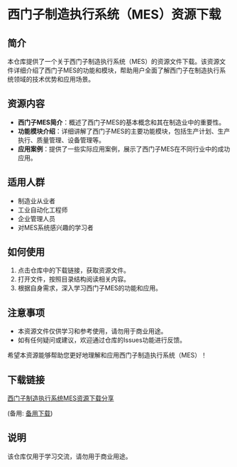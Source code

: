# 西门子制造执行系统（MES）资源下载

## 简介

本仓库提供了一个关于西门子制造执行系统（MES）的资源文件下载。该资源文件详细介绍了西门子MES的功能和模块，帮助用户全面了解西门子在制造执行系统领域的技术优势和应用场景。

## 资源内容

- **西门子MES简介**：概述了西门子MES的基本概念和其在制造业中的重要性。
- **功能模块介绍**：详细讲解了西门子MES的主要功能模块，包括生产计划、生产执行、质量管理、设备管理等。
- **应用案例**：提供了一些实际应用案例，展示了西门子MES在不同行业中的成功应用。

## 适用人群

- 制造业从业者
- 工业自动化工程师
- 企业管理人员
- 对MES系统感兴趣的学习者

## 如何使用

1. 点击仓库中的下载链接，获取资源文件。
2. 打开文件，按照目录结构阅读相关内容。
3. 根据自身需求，深入学习西门子MES的功能和应用。

## 注意事项

- 本资源文件仅供学习和参考使用，请勿用于商业用途。
- 如有任何疑问或建议，欢迎通过仓库的Issues功能进行反馈。

希望本资源能够帮助您更好地理解和应用西门子制造执行系统（MES）！

## 下载链接
[西门子制造执行系统MES资源下载分享]() 

(备用: [备用下载](https://pan.baidu.com/s/1d3cAhUS0-FkIFYQTbuTvYw?pwd=1234))

## 说明

该仓库仅用于学习交流，请勿用于商业用途。

